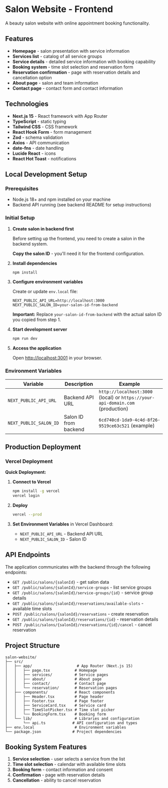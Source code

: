 # Salon Website - Frontend

A beauty salon website with online appointment booking functionality.

## Features

- **Homepage** - salon presentation with service information
- **Services list** - catalog of all service groups
- **Service details** - detailed service information with booking capability
- **Booking system** - time slot selection and reservation form
- **Reservation confirmation** - page with reservation details and cancellation option
- **About page** - salon and team information
- **Contact page** - contact form and contact information

## Technologies

- **Next.js 15** - React framework with App Router
- **TypeScript** - static typing
- **Tailwind CSS** - CSS framework
- **React Hook Form** - form management
- **Zod** - schema validation
- **Axios** - API communication
- **date-fns** - date handling
- **Lucide React** - icons
- **React Hot Toast** - notifications

## Local Development Setup

### Prerequisites
- Node.js 18+ and npm installed on your machine
- Backend API running (see backend README for setup instructions)

### Initial Setup

1. **Create salon in backend first**
   
   Before setting up the frontend, you need to create a salon in the backend system.
   
   **Copy the salon ID**  - you'll need it for the frontend configuration.

2. **Install dependencies**
   ```bash
   npm install
   ```

3. **Configure environment variables**
   
   Create or update `env.local` file:
   ```env
   NEXT_PUBLIC_API_URL=http://localhost:3000
   NEXT_PUBLIC_SALON_ID=your-salon-id-from-backend
   ```
   
   **Important:** Replace `your-salon-id-from-backend` with the actual salon ID you copied from step 1.

4. **Start development server**
   ```bash
   npm run dev
   ```

5. **Access the application**
   
   Open [http://localhost:3001](http://localhost:3001) in your browser.

### Environment Variables

| Variable | Description | Example |
|----------|-------------|---------|
| `NEXT_PUBLIC_API_URL` | Backend API URL | `http://localhost:3000` (local) or `https://your-api-domain.com` (production) |
| `NEXT_PUBLIC_SALON_ID` | Salon ID from backend | `6cd740cd-1da9-4c4d-8f26-9519ce63c521` (example) |

## Production Deployment

### Vercel Deployment

**Quick Deployment:**
1. **Connect to Vercel**
   ```bash
   npm install -g vercel
   vercel login
   ```

2. **Deploy**
   ```bash
   vercel --prod
   ```

3. **Set Environment Variables** in Vercel Dashboard:
   - `NEXT_PUBLIC_API_URL` - Backend API URL
   - `NEXT_PUBLIC_SALON_ID` - Salon ID



## API Endpoints

The application communicates with the backend through the following endpoints:

- `GET /public/salons/{salonId}` - get salon data
- `GET /public/salons/{salonId}/service-groups` - list service groups
- `GET /public/salons/{salonId}/service-groups/{id}` - service group details
- `GET /public/salons/{salonId}/reservations/available-slots` - available time slots
- `POST /public/salons/{salonId}/reservations` - create reservation
- `GET /public/salons/{salonId}/reservations/{id}` - reservation details
- `POST /public/salons/{salonId}/reservations/{id}/cancel` - cancel reservation

## Project Structure

```
salon-website/
├── src/
│   ├── app/                    # App Router (Next.js 15)
│   │   ├── page.tsx           # Homepage
│   │   ├── services/          # Service pages
│   │   ├── about/             # About page
│   │   ├── contact/           # Contact page
│   │   └── reservation/       # Reservation pages
│   ├── components/            # React components
│   │   ├── Header.tsx         # Page header
│   │   ├── Footer.tsx         # Page footer
│   │   ├── ServiceCard.tsx    # Service card
│   │   ├── TimeSlotPicker.tsx # Time slot picker
│   │   └── BookingForm.tsx    # Booking form
│   └── lib/                   # Libraries and configuration
│       └── api.ts            # API configuration and types
├── env.local                  # Environment variables
└── package.json              # Project dependencies
```

## Booking System Features

1. **Service selection** - user selects a service from the list
2. **Time slot selection** - calendar with available time slots
3. **Booking form** - contact information and consent
4. **Confirmation** - page with reservation details
5. **Cancellation** - ability to cancel reservation



